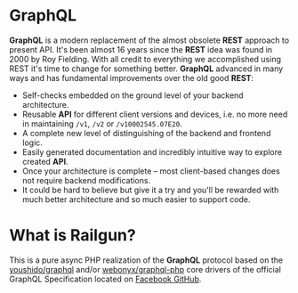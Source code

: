# GraphQL

**GraphQL** is a modern replacement of the almost obsolete **REST** approach to present API. 
It's been almost 16 years since the **REST** idea was found in 2000 by Roy Fielding. 
With all credit to everything we accomplished using REST it's time to change for 
something better. **GraphQL** advanced in many ways and has fundamental 
improvements over the old good **REST**:

- Self-checks embedded on the ground level of your backend architecture.
- Reusable **API** for different client versions and devices, i.e. no more need in maintaining `/v1`, `/v2` or `/v10002545.07E20`.
- A complete new level of distinguishing of the backend and frontend logic.
- Easily generated documentation and incredibly intuitive way to explore created **API**.
- Once your architecture is complete – most client-based changes does not require backend modifications.
- It could be hard to believe but give it a try and you'll be rewarded with much better architecture and so much easier to support code.

# What is Railgun? 

This is a pure async PHP realization of the **GraphQL** protocol based on the 
[youshido/graphql](https://github.com/Youshido/GraphQL) and/or 
[webonyx/graphql-php](https://github.com/webonyx/graphql-php#fields)
core drivers of the official GraphQL Specification 
located on [Facebook GitHub](http://facebook.github.io/graphql/).

